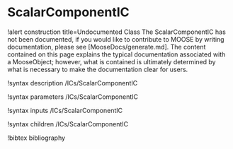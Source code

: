 <!-- MOOSE Documentation Stub: Remove this when content is added. -->

# ScalarComponentIC

!alert construction title=Undocumented Class
The ScalarComponentIC has not been documented, if you would like to contribute to MOOSE by
writing documentation, please see [MooseDocs/generate.md]. The content contained on this page explains
the typical documentation associated with a MooseObject; however, what is contained is ultimately
determined by what is necessary to make the documentation clear for users.

!syntax description /ICs/ScalarComponentIC

!syntax parameters /ICs/ScalarComponentIC

!syntax inputs /ICs/ScalarComponentIC

!syntax children /ICs/ScalarComponentIC

!bibtex bibliography
